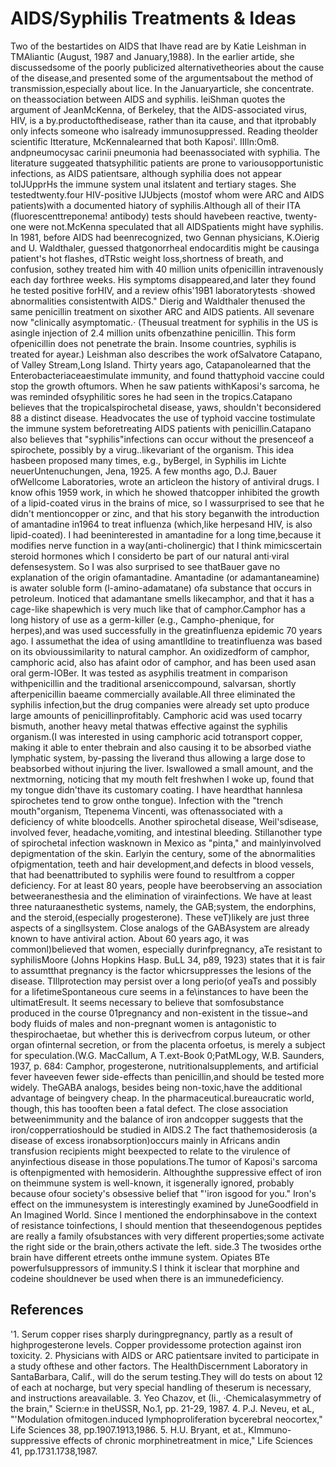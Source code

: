 # AIDS/Syphilis Treatments & Ideas
Two of the bestartides on AIDS that Ihave read are by Katie Leishman in TMAliantic (August, 1987 and January,1988). In the earlier artide, she discussedsome of the poorly publicized alternativetheories about the cause of the disease,and presented some of the argumentsabout the method of transmission,especially about lice. In the Januaryarticle, she concentrate. on theassociation between AIDS and syphilis.
leiShman quotes the argument of JeanMcKenna, of Berkeley, that the AIDS-associated virus, HIV, is a by.productofthedisease, rather than ita cause, and that itprobably only infects someone who isalready immunosuppressed. Reading theolder scientific Itterature, McKennalearned that both Kaposi'. IIIln:Om8. andpneumocysac carinii pneumonia had beenassociated with syphilia.
The literature suggeated thatsyphilitic patients are prone to variousopportunistic infections, as AIDS patientsare, although syphilia does not appear toIJUpprHs the immune system unal itslatent and tertiary stages. She testedtwenty.four HIV-positive IJUbjects (mostof whom were ARC and AIDS patients)with a documented hiatory of syphilis.Although all of their ITA (fluorescenttreponema! antibody) tests should havebeen reactive, twenty-one were not.McKenna speculated that all AIDSpatients might have syphilis.
In 1981, before AIDS had beenrecognized, two Gennan physicians, K.Oierig and U. Waldthaler, guessed thatgonorrheal endocarditis might be causinga patient's hot flashes, dTRstic weight loss,shortness of breath, and confusion, sothey treated him with 40 million units ofpenicillin intravenously each day forthree weeks. His symptoms disappeared,and later they found he tested positive forHIV, and a review ofhis'19B1 laboratorytests ·showed abnormalities consistentwith AlDS." Dierig and Waldthaler thenused the same penicillin treatment on sixother ARC and AIDS patients. All sevenare now "clinically asymptomatic.· (Theusual treatment for syphilis in the US is asingle injection of 2.4 million units ofbenzathine penicillin. This form ofpenicillin does not penetrate the brain. Insome countries, syphilis is treated for ayear.)
Leishman also describes the work ofSalvatore Catapano, of Valley Stream,Long Island. Thirty years ago, Catapanolearned that the Enterobacteriaceaestimulate immunity, and found thattyphoid vaccine could stop the growth oftumors. When he saw patients withKaposi's sarcoma, he was reminded ofsyphilitic sores he had seen in the tropics.Catapano believes that the tropicalspirochetal disease, yaws, shouldn't beconsidered 88 a distinct disease. Headvocates the use of typhoid vaccine tostimulate the immune system beforetreating AIDS patients with penicillin.Catapano also believes that "syphilis"infections can occur without the presenceof a spirochete, possibly by a virug..likevariant of the organism. This idea hasbeen proposed many times, e.g., byBergel, in Syphilis im Lichte neuerUntenuchungen, Jena, 1925.
A few months ago, D.J. Bauer ofWellcome Laboratories, wrote an articleon the history of antiviral drugs. I know ofhis 1959 work, in which he showed thatcopper inhibited the growth of a lipid-coated virus in the brains of mice, so I wassurprised to see that he didn't mentioncopper or zinc, and that his story beganwith the introduction of amantadine in1964 to treat influenza (which,like herpesand HIV, is also lipid-coated). I had beeninterested in amantadine for a long time,because it modifies nerve function in a way(anti-cholinergic) that I think mimicscertain steroid hormones which I considerto be part of our natural anti·viral defensesystem. So I was also surprised to see thatBauer gave no explanation of the origin ofamantadine.
Amantadine (or adamantaneamine) is awater soluble form (l-amino-adamatane) ofa substance that occurs in petroleum. Inoticed that adamantane smells likecamphor, and that it has a cage-like shapewhich is very much like that of camphor.Camphor has a long history of use as a germ-killer (e.g., Campho-phenique, for herpes),and was used successfully in the greatinfluenza epidemic 70 years ago. I assumethat the idea of using amantlldine to treatinfluenza was based on its obvioussimilarity to natural camphor. An oxidizedform of camphor, camphoric acid, also has afaint odor of camphor, and has been used asan oral germ-lOBer. It was tested as asyphilis treatment in comparison withpenicillin and the traditional arseniccompound, salvarsan, shortly afterpenicillin baeame commercially available.All three eliminated the syphilis infection,but the drug companies were already set upto produce large amounts of penicillinprofitably. Camphoric acid was used tocarry bismuth, another heavy metal thatwas effective against the syphilis organism.(I was interested in using camphoric acid totransport copper, making it able to enter thebrain and also causing it to be absorbed viathe lymphatic system, by-passing the liverand thus allowing a large dose to beabsorbed without injuring the liver. Iswallowed a small amount, and the nextmorning, noticing that my mouth felt freshwhen I woke up, found that my tongue didn'thave its customary coating. I have heardthat hannlesa spirochetes tend to grow onthe tongue).
Infection with the "trench mouth"organism, Ttepenema Vincenti, was oftenassociated with a deficiency of white bloodcells. Another spirochetal disease, Weil'sdisease, involved fever, headache,vomiting, and intestinal bleeding. Stillanother type of spirochetal infection wasknown in Mexico as "pinta," and mainlyinvolved depigmentation of the skin. Earlyin the century, some of the abnormalities ofpigmentation, teeth and hair development,and defects in blood vessels, that had beenattributed to syphilis were found to resultfrom a copper deficiency.
For at least 80 years, people have beerobserving an association betweeranesthesia and the elimination of virainfections. We have at least three naturaanesthetic systems, namely, the GAB;system, the endorphins, and the steroid,(especially progesterone). These veT)likely are just three aspects of a singllsystem. Close analogs of the GABAsystem are already known to have antiviral action.
About 60 years ago, it was commonl)believed that women, especially durinfpregnancy, aTe resistant to syphilisMoore (Johns Hopkins Hasp. BuLL 34, p89, 1923) states that it is fair to assumtthat pregnancy is the factor whicrsuppresses the lesions of the disease. TIllprotection may persist over a long perio(of yeaTs and possibly for a lifetimeSpontaneous cure seems in a fe\\instances to have been the ultimatEresult.
It seems necessary to believe that somfosubstance produced in the course 01pregnancy and non-existent in the tissue~and body fluids of males and non-pregnant women is antagonistic to thespirochaetae, but whether this is derivecfrom corpus luteum, or other organ ofinternal secretion, or from the placenta orfoetus, is merely a subject for speculation.(W.G. MacCallum, A T.ext-Book 0;PatMLogy, W.B. Saunders, 1937, p. 684:
Camphor, progesterone, nutritionalsupplements, and artificial fever haveeven fewer side-effects than penicillin,and should be tested more widely. TheGABA analogs, besides being non-toxic,have the additional advantage of beingvery cheap. In the pharmaceutical.bureaucratic world, though, this has toooften been a fatal defect.
The close association betweenimmunity and the balance of iron andcopper suggests that the iron/copperratioshould be studied in AIDS.2 The fact thathemosiderosis (a disease of excess ironabsorption)occurs mainly in Africans andin transfusion recipients might beexpected to relate to the virulence of anyinfectious disease in those populations.The tumor of Kaposi's sarcoma is oftenpigmented with hemosiderin. Althoughthe suppressive effect of iron on theimmune system is well-known, it isgenerally ignored, probably because ofour society's obsessive belief that "'iron isgood for you." Iron's effect on the immunesystem is interestingly examined by JuneGoodfield in An Imagined World.
Since I mentioned the endorphinsabove in the context of resistance toinfections, I should mention that theseendogenous peptides are really a family ofsubstances with very different properties;some activate the right side or the brain,others activate the left. side.3 The twosides orthe brain have different etreets onthe immune system. Opiates BTe powerfulsuppressors of immunity.S I think it isclear that morphine and codeine shouldnever be used when there is an immunedeficiency.
## References
'1. Serum copper rises sharply duringpregnancy, partly as a result of highprogesterone levels. Copper providessome protection against iron toxicity.
2. Physicians with AIDS or ARC patientsare invited to participate in a study ofthese and other factors. The HealthDiscernment Laboratory in SantaBarbara, Calif., will do the serum testing.They will do tests on about 12 of each at nocharge, but very special handling of theserum is necessary, and instructions areavailable.
3. Yeo Chazov, et (Ii., ·Chemicalasymmetry of the brain," Sciern:e in theUSSR, No.1, pp. 21-29, 1987.
4. P.J. Neveu, et aL, "'Modulation ofmitogen.induced Iymphoproliferation bycerebral neocortex," Life Sciences 38, pp.1907.1913,1986.
5. H.U. Bryant, et at., KImmuno-suppressive effects of chronic morphinetreatment in mice," Life Sciences 41, pp.1731.1738,1987.
